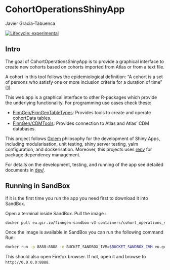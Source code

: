 CohortOperationsShinyApp
================
Javier Gracia-Tabuenca

<!-- badges: start -->

[![Lifecycle:
experimental](https://img.shields.io/badge/lifecycle-experimental-orange.svg)](https://lifecycle.r-lib.org/articles/stages.html#experimental)
<!-- badges: end -->


## Intro

The goal of CohortOperationsShinyApp is to provide a graphical interface
to create new cohorts based on cohorts imported from Atlas or from a
text file.

A cohort in this tool follows the epidemiological definition: “A cohort
is a set of persons who satisfy one or more inclusion criteria for a
duration of time”
[\[1\]](https://ohdsi.github.io/TheBookOfOhdsi/Cohorts.html#what-is-a-cohort).

This web app is a graphical interface to other R-packages which provide
the underlying functionality. For programming use cases check these:

-   [FinnGen/FinnGenTableTypes](https://github.com/FinnGen/FinnGenTableTypes):
    Provides tools to create and operate cohortData tables.
-   [FinnGen/CDMTools](https://github.com/FinnGen/CDMTools): Provides
    connection to Atlas and Atlas’ CDM databases.

This project follows [Golem](https://engineering-shiny.org/golem.html)
philosophy for the development of Shiny Apps, including modularisation,
unit testing, shiny server testing, yalm configuration, and
dockerisation. Moreover, this projects uses
[renv](https://rstudio.github.io/renv/articles/renv.html) for package
dependency management.

For details on the development, testing, and running of the app see
detailed documents in [dev/](dev/).

## Running in SandBox

If it is the first time you run the app you need first to download it
into SandBox.

Open a terminal inside SandBox. Pull the image :

``` bash
docker pull eu.gcr.io/finngen-sandbox-v3-containers/cohort_operations_shiny_app:latest
```

Once the image is available in SandBox you can run the following
command Run:

``` bash
docker run -p 8888:8888 -e BUCKET_SANDBOX_IVM=$BUCKET_SANDBOX_IVM eu.gcr.io/finngen-sandbox-v3-containers/cohort_operations_shiny_app:latest > /home/ivm/cohort_operations_shiny_app & sleep 5 && firefox localhost:8888
```
This should also open Firefox browser. If not, open it and browse to `http://0.0.0.0:8888`.
